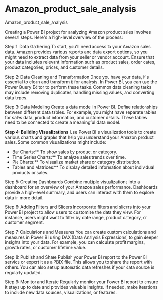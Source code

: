 # Amazon_product_sale_analysis
Amazon_product_sale_analysis

Creating a Power BI project for analyzing Amazon product sales involves several steps. Here's a high-level overview of the process:

Step 1: Data Gathering
To start, you'll need access to your Amazon sales data. Amazon provides various reports and data export options, so you might need to extract data from your seller or vendor account. Ensure that your data includes relevant information such as product sales, order dates, product categories, prices, and customer details.

Step 2: Data Cleaning and Transformation
Once you have your data, it's essential to clean and transform it for analysis. In Power BI, you can use the Power Query Editor to perform these tasks. Common data cleaning tasks may include removing duplicates, handling missing values, and converting data types.

Step 3: Data Modeling
Create a data model in Power BI. Define relationships between different data tables. For example, you might have separate tables for sales data, product information, and customer details. These tables need to be connected to create a meaningful data model.

**Step 4: Building Visualizations**
Use Power BI's visualization tools to create various charts and graphs that help you understand your Amazon product sales. Some common visualizations might include:
- Bar Charts:** To show sales by product or category.
- Time Series Charts:** To analyze sales trends over time.
- Pie Charts:** To visualize market share or category distribution.
- Tables and Matrices:** To display detailed information about individual products or sales.

Step 5: Creating Dashboards
Combine multiple visualizations into a dashboard for an overview of your Amazon sales performance. Dashboards provide a high-level summary, and users can interact with them to explore data in more detail.

Step 6: Adding Filters and Slicers
Incorporate filters and slicers into your Power BI project to allow users to customize the data they view. For instance, users might want to filter by date range, product category, or customer segment.

Step 7: Calculations and Measures
You can create custom calculations and measures in Power BI using DAX (Data Analysis Expressions) to gain deeper insights into your data. For example, you can calculate profit margins, growth rates, or customer lifetime value.

Step 8: Publish and Share
Publish your Power BI report to the Power BI service or export it as a PBIX file. This allows you to share the report with others. You can also set up automatic data refreshes if your data source is regularly updated.

Step 9: Monitor and Iterate
Regularly monitor your Power BI report to ensure it stays up to date and provides valuable insights. If needed, make iterations to include new data sources, visualizations, or features.

